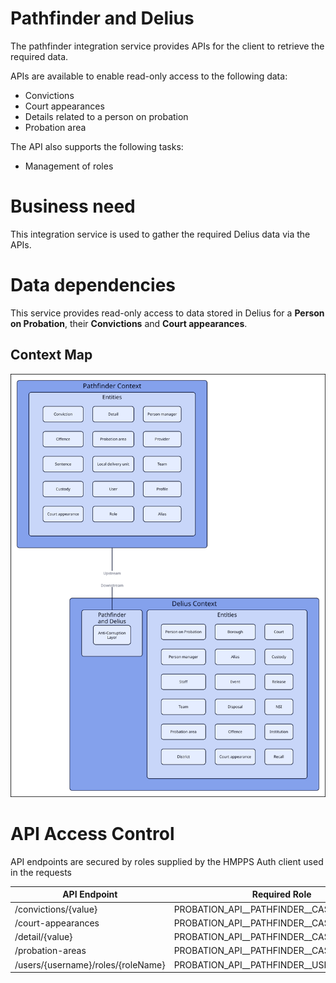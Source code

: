 # Pathfinder and Delius

The pathfinder integration service provides APIs for the client to retrieve the required data.

APIs are available to enable read-only access to the following data:

* Convictions
* Court appearances
* Details related to a person on probation
* Probation area

The API also supports the following tasks:

* Management of roles

# Business need
This integration service is used to gather the required Delius data via the APIs.


# Data dependencies
This service provides read-only access to data stored in Delius for a **Person on Probation**, their **Convictions** and **Court appearances**.

## Context Map

![](./tech-docs/source/img/pathfinder-context-map.svg)

# API Access Control

API endpoints are secured by roles supplied by the HMPPS Auth client used in
the requests

| API Endpoint                       | Required Role                                |
| ---------------------------------- | -------------------------------------------- |
| /convictions/{value}               | PROBATION_API_\_PATHFINDER_\_CASE_DETAIL     |
| /court-appearances                 | PROBATION_API_\_PATHFINDER_\_CASE_DETAIL     |
| /detail/{value}                    | PROBATION_API_\_PATHFINDER_\_CASE_DETAIL     |
| /probation-areas                   | PROBATION_API_\_PATHFINDER_\_CASE_DETAIL     |
| /users/{username}/roles/{roleName} | PROBATION_API_\_PATHFINDER_\_USER_ROLES_\_RW |